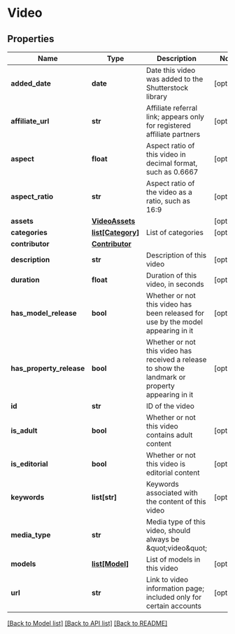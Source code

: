 # Video

## Properties
Name | Type | Description | Notes
------------ | ------------- | ------------- | -------------
**added_date** | **date** | Date this video was added to the Shutterstock library | [optional] 
**affiliate_url** | **str** | Affiliate referral link; appears only for registered affiliate partners | [optional] 
**aspect** | **float** | Aspect ratio of this video in decimal format, such as 0.6667 | [optional] 
**aspect_ratio** | **str** | Aspect ratio of the video as a ratio, such as 16:9 | [optional] 
**assets** | [**VideoAssets**](VideoAssets.md) |  | [optional] 
**categories** | [**list[Category]**](Category.md) | List of categories | [optional] 
**contributor** | [**Contributor**](Contributor.md) |  | 
**description** | **str** | Description of this video | [optional] 
**duration** | **float** | Duration of this video, in seconds | [optional] 
**has_model_release** | **bool** | Whether or not this video has been released for use by the model appearing in it | [optional] 
**has_property_release** | **bool** | Whether or not this video has received a release to show the landmark or property appearing in it | [optional] 
**id** | **str** | ID of the video | 
**is_adult** | **bool** | Whether or not this video contains adult content | [optional] 
**is_editorial** | **bool** | Whether or not this video is editorial content | [optional] 
**keywords** | **list[str]** | Keywords associated with the content of this video | [optional] 
**media_type** | **str** | Media type of this video, should always be \&quot;video\&quot; | 
**models** | [**list[Model]**](Model.md) | List of models in this video | [optional] 
**url** | **str** | Link to video information page; included only for certain accounts | [optional] 

[[Back to Model list]](../README.md#documentation-for-models) [[Back to API list]](../README.md#documentation-for-api-endpoints) [[Back to README]](../README.md)


